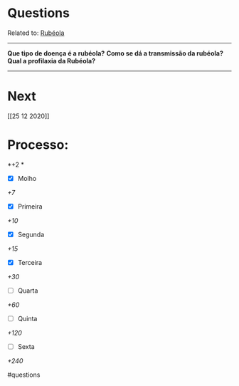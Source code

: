 # Questions
Related to: [Rubéola](Rub%C3%A9ola.md)

---

**Que tipo de doença é a rubéola?**
**Como se dá a transmissão da rubéola?**
**Qual a profilaxia da Rubéola?**

---
# Next
[[25 12 2020]]
# Processo:
*+2 *

- [x] Molho  

*+7* 

- [x] Primeira 

*+10* 

- [x] Segunda

*+15* 

- [x] Terceira 

*+30* 

- [ ] Quarta 

*+60* 

- [ ] Quinta 

*+120* 

- [ ] Sexta 

*+240* 


#questions